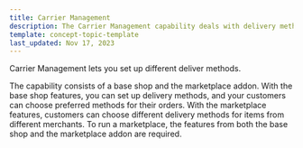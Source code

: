 ```yaml
---
title: Carrier Management
description: The Carrier Management capability deals with delivery methods
template: concept-topic-template
last_updated: Nov 17, 2023
---
```


Carrier Management lets you set up different deliver methods.

The capability consists of a base shop and the marketplace addon. With the base shop features, you can set up delivery methods, and your customers can choose preferred methods for their orders. With the marketplace features, customers can choose different delivery methods for items from different merchants. To run a marketplace, the features from both the base shop and the marketplace addon are required. 
